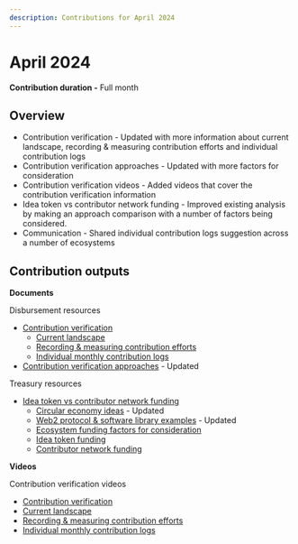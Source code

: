 ```yaml
---
description: Contributions for April 2024
---
```


# April 2024

**Contribution duration -** Full month



## Overview

* Contribution verification - Updated with more information about current landscape, recording & measuring contribution efforts and individual contribution logs
* Contribution verification approaches - Updated with more factors for consideration
* Contribution verification videos - Added videos that cover the contribution verification information
* Idea token vs contributor network funding - Improved existing analysis by making an approach comparison with a number of factors being considered.
* Communication - Shared individual contribution logs suggestion across a number of ecosystems



## **Contribution outputs**



**Documents**

Disbursement resources

* [Contribution verification](https://disbursement.treasuries.co/contributions/contribution-verification)
  * [Current landscape](https://disbursement.treasuries.co/contributions/contribution-verification/current-landscape)
  * [Recording & measuring contribution efforts](https://disbursement.treasuries.co/contributions/contribution-verification/recording-and-measuring-contribution-efforts)
  * [Individual monthly contribution logs](https://disbursement.treasuries.co/contributions/contribution-verification/individual-monthly-contribution-logs)
* [Contribution verification approaches](https://disbursement.treasuries.co/approaches/contribution-verification-approaches) - Updated

Treasury resources

* [Idea token vs contributor network funding](https://docs.treasuries.co/funding/idea-token-vs-contributor-network-funding)
  * [Circular economy ideas](https://docs.treasuries.co/funding/idea-token-vs-contributor-network-funding/circular-economy-ideas) - Updated
  * [Web2 protocol & software library examples](https://docs.treasuries.co/funding/idea-token-vs-contributor-network-funding/web2-protocols-and-software-library-examples) - Updated
  * [Ecosystem funding factors for consideration](https://docs.treasuries.co/funding/idea-token-vs-contributor-network-funding/ecosystem-funding-factors-for-consideration)
  * [Idea token funding](https://docs.treasuries.co/funding/idea-token-vs-contributor-network-funding/idea-token-funding)
  * [Contributor network funding](https://docs.treasuries.co/funding/idea-token-vs-contributor-network-funding/contributor-network-funding)



**Videos**

Contribution verification videos

* [Contribution verification](https://www.youtube.com/watch?v=mlP4zgfO-As)
* [Current landscape](https://www.youtube.com/watch?v=n8U\_Sb4\_0Vg)
* [Recording & measuring contribution efforts](https://www.youtube.com/watch?v=Df3oEbs3Ffk)
* [Individual monthly contribution logs](https://www.youtube.com/watch?v=MMtOkD9o9Q0)

